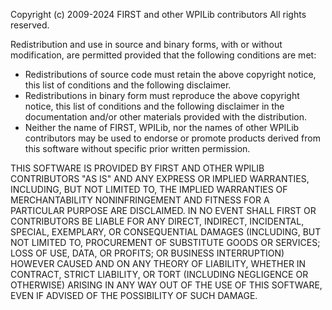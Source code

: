 Copyright (c) 2009-2024 FIRST and other WPILib contributors
All rights reserved.

Redistribution and use in source and binary forms, with or without
modification, are permitted provided that the following conditions are met:
* Redistributions of source code must retain the above copyright
	notice, this list of conditions and the following disclaimer.
* Redistributions in binary form must reproduce the above copyright
	notice, this list of conditions and the following disclaimer in the
	documentation and/or other materials provided with the distribution.
* Neither the name of FIRST, WPILib, nor the names of other WPILib
	contributors may be used to endorse or promote products derived from
	this software without specific prior written permission.

THIS SOFTWARE IS PROVIDED BY FIRST AND OTHER WPILIB CONTRIBUTORS "AS IS" AND
ANY EXPRESS OR IMPLIED WARRANTIES, INCLUDING, BUT NOT LIMITED TO, THE IMPLIED
WARRANTIES OF MERCHANTABILITY NONINFRINGEMENT AND FITNESS FOR A PARTICULAR
PURPOSE ARE DISCLAIMED. IN NO EVENT SHALL FIRST OR CONTRIBUTORS BE LIABLE FOR
ANY DIRECT, INDIRECT, INCIDENTAL, SPECIAL, EXEMPLARY, OR CONSEQUENTIAL DAMAGES
(INCLUDING, BUT NOT LIMITED TO, PROCUREMENT OF SUBSTITUTE GOODS OR SERVICES;
LOSS OF USE, DATA, OR PROFITS; OR BUSINESS INTERRUPTION) HOWEVER CAUSED AND
ON ANY THEORY OF LIABILITY, WHETHER IN CONTRACT, STRICT LIABILITY, OR TORT
(INCLUDING NEGLIGENCE OR OTHERWISE) ARISING IN ANY WAY OUT OF THE USE OF THIS
SOFTWARE, EVEN IF ADVISED OF THE POSSIBILITY OF SUCH DAMAGE.
